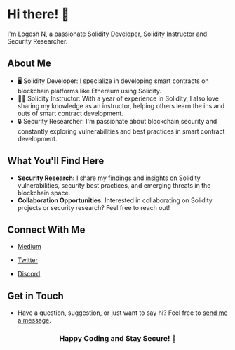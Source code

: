 # Hi there! 👋

I'm Logesh N, a passionate Solidity Developer, Solidity Instructor and Security Researcher.

## About Me

- 🖥️ Solidity Developer: I specialize in developing smart contracts on blockchain platforms like Ethereum using Solidity.
- 👨‍🏫 Solidity Instructor: With a year of experience in Solidity, I also love sharing my knowledge as an instructor, helping others learn the ins and outs of smart contract development.
- 🔒 Security Researcher: I'm passionate about blockchain security and constantly exploring vulnerabilities and best practices in smart contract development.

## What You'll Find Here

- **Security Research:** I share my findings and insights on Solidity vulnerabilities, security best practices, and emerging threats in the blockchain space.
- **Collaboration Opportunities:** Interested in collaborating on Solidity projects or security research? Feel free to reach out!

## Connect With Me

- [Medium](https://medium.com/@logesh21n)

- [Twitter](https://twitter.com/NLogesh21)

- [Discord](logesh_n)

## Get in Touch

- Have a question, suggestion, or just want to say hi? Feel free to [send me a message](https://github.com/logesh21n).

<h3 align="center">Happy Coding and Stay Secure! 🚀</h3>

